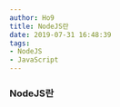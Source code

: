 ```yaml
---
author: Ho9
title: NodeJS란
date: 2019-07-31 16:48:39
tags:
- NodeJS
- JavaScript
---
```


### NodeJS란
